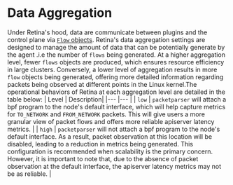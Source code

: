 # Data Aggregation

Under Retina's hood, data are communicate between plugins and the control plane via [`Flow` objects](https://github.com/cilium/cilium/tree/main/api/v1/flow). Retina's data aggregation settings are designed to manage the amount of data that can be potentially generate by the agent .i.e the number of `flows` being generated. At a higher aggregation level, fewer `flows` objects are produced, which ensures resource efficiency in large clusters. Conversely, a lower level of aggregation results in more `flow` objects being generated, offering more detailed information regarding packets being observed at different points in the Linux kernel.The operational behaviors of Retina at each aggregation level are detailed in the table below:
| Level  | Description|
|---    |---   |
| `low` | `packetparser` will attach a bpf program to the node's default interface, which will help capture metrics for `TO_NETWORK` and `FROM_NETWORK` packets. This will give users a more granular view of packet flows and offers more reliable apiserver latency metrics. |
| `high` | `packetparser` will not attach a bpf program to the node's default interface. As a result, packet observation at this location will be disabled, leading to a reduction in metrics being generated. This configuration is recommended when scalability is the primary concern. However, it is important to note that, due to the absence of packet observation at the default interface, the apiserver latency metrics may not be as reliable. |
